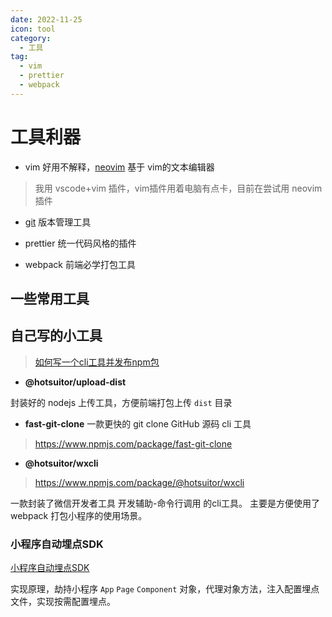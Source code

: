 ```yaml
---
date: 2022-11-25
icon: tool
category:
  - 工具
tag:
  - vim
  - prettier
  - webpack
---
```

# 工具利器

* vim 好用不解释，[neovim](https://neovim.io) 基于 vim的文本编辑器
> 我用 vscode+vim 插件，vim插件用着电脑有点卡，目前在尝试用 neovim 插件

* [git](/zh/git/) 版本管理工具

* prettier 统一代码风格的插件

* webpack 前端必学打包工具

## 一些常用工具


自己写的小工具
---

> [如何写一个cli工具并发布npm包](/zh/javascript/nodejs/npm/#如何写一个cli工具并发布npm包)

- **@hotsuitor/upload-dist**

封装好的 nodejs 上传工具，方便前端打包上传 `dist` 目录

- **fast-git-clone**
一款更快的 git clone GitHub 源码 cli 工具
> https://www.npmjs.com/package/fast-git-clone

- **@hotsuitor/wxcli**

> https://www.npmjs.com/package/@hotsuitor/wxcli

一款封装了微信开发者工具 开发辅助-命令行调用 的cli工具。 主要是方便使用了 webpack 打包小程序的使用场景。

### 小程序自动埋点SDK

[小程序自动埋点SDK](https://github.com/touxing/weapp_buried_point_sdk)

实现原理，劫持小程序 `App` `Page` `Component` 对象，代理对象方法，注入配置埋点文件，实现按需配置埋点。
